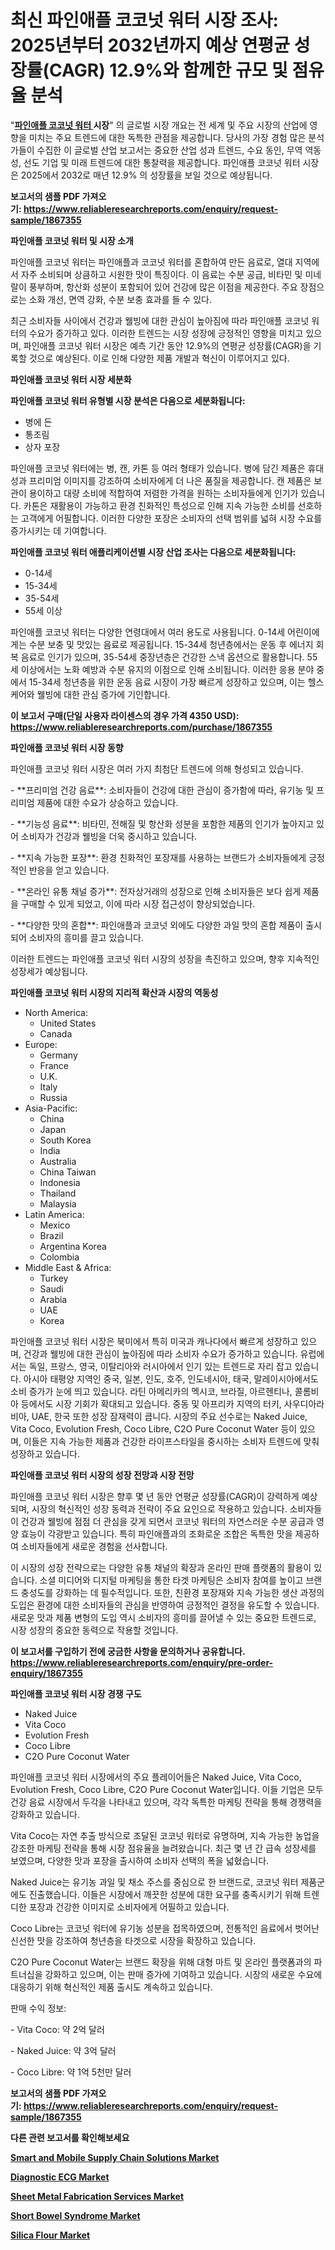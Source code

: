 <p><h1>최신 파인애플 코코넛 워터 시장 조사: 2025년부터 2032년까지 예상 연평균 성장률(CAGR) 12.9%와 함께한 규모 및 점유율 분석</h1></p><p>"<strong><a href="https://www.reliableresearchreports.com/pineapple-coconut-water-r1867355?utm_campaign=105&utm_medium=7&utm_source=Github&utm_content=ia&utm_term=06032025&utm_id=pineapple-coconut-water">파인애플 코코넛 워터&nbsp;</a></strong><strong>시장</strong>" 의 글로벌 시장 개요는 전 세계 및 주요 시장의 산업에 영향을 미치는 주요 트렌드에 대한 독특한 관점을 제공합니다. 당사의 가장 경험 많은 분석가들이 수집한 이 글로벌 산업 보고서는 중요한 산업 성과 트렌드, 수요 동인, 무역 역동성, 선도 기업 및 미래 트렌드에 대한 통찰력을 제공합니다. 파인애플 코코넛 워터 시장은 2025에서 2032로 매년 12.9% 의 성장률을 보일 것으로 예상됩니다.&nbsp;</p>
<p><strong>보고서의 샘플 PDF 가져오기:&nbsp;<a href="https://www.reliableresearchreports.com/enquiry/request-sample/1867355?utm_campaign=105&utm_medium=7&utm_source=Github&utm_content=ia&utm_term=06032025&utm_id=pineapple-coconut-water">https://www.reliableresearchreports.com/enquiry/request-sample/1867355</a></strong></p>
<p><strong>파인애플 코코넛 워터 및 시장 소개</strong></p>
<p><p>파인애플 코코넛 워터는 파인애플과 코코넛 워터를 혼합하여 만든 음료로, 열대 지역에서 자주 소비되며 상큼하고 시원한 맛이 특징이다. 이 음료는 수분 공급, 비타민 및 미네랄이 풍부하며, 항산화 성분이 포함되어 있어 건강에 많은 이점을 제공한다. 주요 장점으로는 소화 개선, 면역 강화, 수분 보충 효과를 들 수 있다. </p><p>최근 소비자들 사이에서 건강과 웰빙에 대한 관심이 높아짐에 따라 파인애플 코코넛 워터의 수요가 증가하고 있다. 이러한 트렌드는 시장 성장에 긍정적인 영향을 미치고 있으며, 파인애플 코코넛 워터 시장은 예측 기간 동안 12.9%의 연평균 성장률(CAGR)을 기록할 것으로 예상된다. 이로 인해 다양한 제품 개발과 혁신이 이루어지고 있다.</p></p>
<p><strong>파인애플 코코넛 워터 시장 세분화</strong></p>
<p><strong>파인애플 코코넛 워터 유형별 시장 분석은 다음으로 세분화됩니다:</strong></p>
<p><ul><li>병에 든</li><li>통조림</li><li>상자 포장</li></ul></p>
<p><p>파인애플 코코넛 워터에는 병, 캔, 카톤 등 여러 형태가 있습니다. 병에 담긴 제품은 휴대성과 프리미엄 이미지를 강조하여 소비자에게 더 나은 품질을 제공합니다. 캔 제품은 보관이 용이하고 대량 소비에 적합하여 저렴한 가격을 원하는 소비자들에게 인기가 있습니다. 카톤은 재활용이 가능하고 환경 친화적인 특성으로 인해 지속 가능한 소비를 선호하는 고객에게 어필합니다. 이러한 다양한 포장은 소비자의 선택 범위를 넓혀 시장 수요를 증가시키는 데 기여합니다.</p></p>
<p><strong>파인애플 코코넛 워터 애플리케이션별 시장 산업 조사는 다음으로 세분화됩니다:</strong></p>
<p><ul><li>0-14세</li><li>15-34세</li><li>35-54세</li><li>55세 이상</li></ul></p>
<p><p>파인애플 코코넛 워터는 다양한 연령대에서 여러 용도로 사용됩니다. 0-14세 어린이에게는 수분 보충 및 맛있는 음료로 제공됩니다. 15-34세 청년층에서는 운동 후 에너지 회복 음료로 인기가 있으며, 35-54세 중장년층은 건강한 스낵 옵션으로 활용합니다. 55세 이상에서는 노화 예방과 수분 유지의 이점으로 인해 소비됩니다. 이러한 응용 분야 중에서 15-34세 청년층을 위한 운동 음료 시장이 가장 빠르게 성장하고 있으며, 이는 헬스케어와 웰빙에 대한 관심 증가에 기인합니다.</p></p>
<p><strong>이 보고서 구매(단일 사용자 라이센스의 경우 가격 4350 USD): <a href="https://www.reliableresearchreports.com/purchase/1867355?utm_campaign=105&utm_medium=7&utm_source=Github&utm_content=ia&utm_term=06032025&utm_id=pineapple-coconut-water">https://www.reliableresearchreports.com/purchase/1867355</a></strong></p>
<p><strong>파인애플 코코넛 워터 시장 동향</strong></p>
<p><p>파인애플 코코넛 워터 시장은 여러 가지 최첨단 트렌드에 의해 형성되고 있습니다. </p><p>- **프리미엄 건강 음료**: 소비자들이 건강에 대한 관심이 증가함에 따라, 유기농 및 프리미엄 제품에 대한 수요가 상승하고 있습니다.</p><p>- **기능성 음료**: 비타민, 전해질 및 항산화 성분을 포함한 제품의 인기가 높아지고 있어 소비자가 건강과 웰빙을 더욱 중시하고 있습니다.</p><p>- **지속 가능한 포장**: 환경 친화적인 포장재를 사용하는 브랜드가 소비자들에게 긍정적인 반응을 얻고 있습니다.</p><p>- **온라인 유통 채널 증가**: 전자상거래의 성장으로 인해 소비자들은 보다 쉽게 제품을 구매할 수 있게 되었고, 이에 따라 시장 접근성이 향상되었습니다.</p><p>- **다양한 맛의 혼합**: 파인애플과 코코넛 외에도 다양한 과일 맛의 혼합 제품이 출시되어 소비자의 흥미를 끌고 있습니다.</p><p>이러한 트렌드는 파인애플 코코넛 워터 시장의 성장을 촉진하고 있으며, 향후 지속적인 성장세가 예상됩니다.</p></p>
<p><strong>파인애플 코코넛 워터 시장의 지리적 확산과 시장의 역동성</strong></p>
<p><ul>
    <li>
        North America:
        <ul>
            <li>United States</li>
            <li>Canada</li>
        </ul>
    </li>
    <li>
        Europe:
        <ul>
            <li>Germany</li>
            <li>France</li>
            <li>U.K.</li>
            <li>Italy</li>
            <li>Russia</li>
        </ul>
    </li>
    <li>
        Asia-Pacific:
        <ul>
            <li>China</li>
            <li>Japan</li>
            <li>South Korea</li>
            <li>India</li>
            <li>Australia</li>
            <li>China Taiwan</li>
            <li>Indonesia</li>
            <li>Thailand</li>
            <li>Malaysia</li>
        </ul>
    </li>
    <li>
        Latin America:
        <ul>
            <li>Mexico</li>
            <li>Brazil</li>
            <li>Argentina Korea</li>
            <li>Colombia</li>
        </ul>
    </li>
    <li>
        Middle East & Africa:
        <ul>
            <li>Turkey</li>
            <li>Saudi</li>
            <li>Arabia</li>
            <li>UAE</li>
            <li>Korea</li>
        </ul>
    </li>
    </ul></p>
<p><p>파인애플 코코넛 워터 시장은 북미에서 특히 미국과 캐나다에서 빠르게 성장하고 있으며, 건강과 웰빙에 대한 관심이 높아짐에 따라 소비자 수요가 증가하고 있습니다. 유럽에서는 독일, 프랑스, 영국, 이탈리아와 러시아에서 인기 있는 트렌드로 자리 잡고 있습니다. 아시아 태평양 지역인 중국, 일본, 인도, 호주, 인도네시아, 태국, 말레이시아에서도 소비 증가가 눈에 띄고 있습니다. 라틴 아메리카의 멕시코, 브라질, 아르헨티나, 콜롬비아 등에서도 시장 기회가 확대되고 있습니다. 중동 및 아프리카 지역의 터키, 사우디아라비아, UAE, 한국 또한 성장 잠재력이 큽니다. 시장의 주요 선수로는 Naked Juice, Vita Coco, Evolution Fresh, Coco Libre, C2O Pure Coconut Water 등이 있으며, 이들은 지속 가능한 제품과 건강한 라이프스타일을 중시하는 소비자 트렌드에 맞춰 성장하고 있습니다.</p></p>
<p><strong>파인애플 코코넛 워터 시장의 성장 전망과 시장 전망</strong></p>
<p><p>파인애플 코코넛 워터 시장은 향후 몇 년 동안 연평균 성장률(CAGR)이 강력하게 예상되며, 시장의 혁신적인 성장 동력과 전략이 주요 요인으로 작용하고 있습니다. 소비자들이 건강과 웰빙에 점점 더 관심을 갖게 되면서 코코넛 워터의 자연스러운 수분 공급과 영양 효능이 각광받고 있습니다. 특히 파인애플과의 조화로운 조합은 독특한 맛을 제공하여 소비자들에게 새로운 경험을 선사합니다.</p><p>이 시장의 성장 전략으로는 다양한 유통 채널의 확장과 온라인 판매 플랫폼의 활용이 있습니다. 소셜 미디어와 디지털 마케팅을 통한 타겟 마케팅은 소비자 참여를 높이고 브랜드 충성도를 강화하는 데 필수적입니다. 또한, 친환경 포장재와 지속 가능한 생산 과정의 도입은 환경에 대한 소비자들의 관심을 반영하여 긍정적인 결정을 유도할 수 있습니다. 새로운 맛과 제품 변형의 도입 역시 소비자의 흥미를 끌어낼 수 있는 중요한 트렌드로, 시장 성장의 중요한 동력으로 작용할 것입니다.</p></p>
<p><strong>이 보고서를 구입하기 전에 궁금한 사항을 문의하거나 공유합니다. <a href="https://www.reliableresearchreports.com/enquiry/pre-order-enquiry/1867355?utm_campaign=105&utm_medium=7&utm_source=Github&utm_content=ia&utm_term=06032025&utm_id=pineapple-coconut-water">https://www.reliableresearchreports.com/enquiry/pre-order-enquiry/1867355</a></strong></p>
<p><strong>파인애플 코코넛 워터 시장 경쟁 구도</strong></p>
<p><ul><li>Naked Juice</li><li>Vita Coco</li><li>Evolution Fresh</li><li>Coco Libre</li><li>C2O Pure Coconut Water</li></ul></p>
<p><p>파인애플 코코넛 워터 시장에서의 주요 플레이어들은 Naked Juice, Vita Coco, Evolution Fresh, Coco Libre, C2O Pure Coconut Water입니다. 이들 기업은 모두 건강 음료 시장에서 두각을 나타내고 있으며, 각각 독특한 마케팅 전략을 통해 경쟁력을 강화하고 있습니다.</p><p>Vita Coco는 자연 추출 방식으로 조달된 코코넛 워터로 유명하며, 지속 가능한 농업을 강조한 마케팅 전략을 통해 시장 점유율을 늘려왔습니다. 최근 몇 년 간 급속 성장세를 보였으며, 다양한 맛과 포장을 출시하여 소비자 선택의 폭을 넓혔습니다.</p><p>Naked Juice는 유기농 과일 및 채소 주스를 중심으로 한 브랜드로, 코코넛 워터 제품군에도 진출했습니다. 이들은 시장에서 깨끗한 성분에 대한 요구를 충족시키기 위해 트렌디한 포장과 건강한 이미지로 소비자에게 어필하고 있습니다.</p><p>Coco Libre는 코코넛 워터에 유기농 성분을 접목하였으며, 전통적인 음료에서 벗어난 신선한 맛을 강조하여 청년층을 타겟으로 시장을 확장하고 있습니다.</p><p>C2O Pure Coconut Water는 브랜드 확장을 위해 대형 마트 및 온라인 플랫폼과의 파트너십을 강화하고 있으며, 이는 판매 증가에 기여하고 있습니다. 시장의 새로운 수요에 대응하기 위해 혁신적인 제품 출시도 계속하고 있습니다.</p><p>판매 수익 정보:</p><p>- Vita Coco: 약 2억 달러</p><p>- Naked Juice: 약 3억 달러</p><p>- Coco Libre: 약 1억 5천만 달러</p></p>
<p><strong>보고서의 샘플 PDF 가져오기:&nbsp;<a href="https://www.reliableresearchreports.com/enquiry/request-sample/1867355?utm_campaign=105&utm_medium=7&utm_source=Github&utm_content=ia&utm_term=06032025&utm_id=pineapple-coconut-water">https://www.reliableresearchreports.com/enquiry/request-sample/1867355</a></strong></p>
<p><strong></strong></p>
<p><strong></strong></p>
<p><strong></strong></p>
<p><strong></strong></p>
<p><strong>다른 관련 보고서를 확인해보세요</strong></p>
<p><strong><p><a href="https://github.com/latzerelfigo48/Market-Research-Report-List-1/blob/main/smart-and-mobile-supply-chain-solutions-market.md?utm_campaign=105&utm_medium=7&utm_source=Github&utm_content=ia&utm_term=06032025&utm_id=pineapple-coconut-water">Smart and Mobile Supply Chain Solutions Market</a></p><p><a href="https://github.com/pilukypalis/Market-Research-Report-List-1/blob/main/diagnostic-ecg-market.md?utm_campaign=105&utm_medium=7&utm_source=Github&utm_content=ia&utm_term=06032025&utm_id=pineapple-coconut-water">Diagnostic ECG Market</a></p><p><a href="https://github.com/reahmmunises/Market-Research-Report-List-1/blob/main/sheet-metal-fabrication-services-market.md?utm_campaign=105&utm_medium=7&utm_source=Github&utm_content=ia&utm_term=06032025&utm_id=pineapple-coconut-water">Sheet Metal Fabrication Services Market</a></p><p><a href="https://github.com/moratronak3q/Market-Research-Report-List-1/blob/main/short-bowel-syndrome-market.md?utm_campaign=105&utm_medium=7&utm_source=Github&utm_content=ia&utm_term=06032025&utm_id=pineapple-coconut-water">Short Bowel Syndrome Market</a></p><p><a href="https://github.com/jugutstam/Market-Research-Report-List-1/blob/main/silica-flour-market.md?utm_campaign=105&utm_medium=7&utm_source=Github&utm_content=ia&utm_term=06032025&utm_id=pineapple-coconut-water">Silica Flour Market</a></p></strong></p>
<p></p>